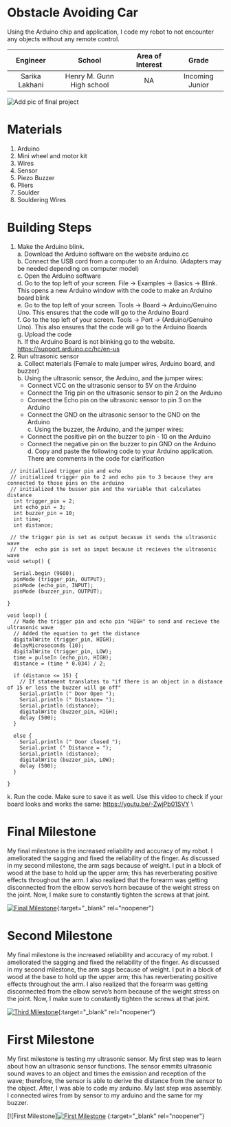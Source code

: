 ﻿# Obstacle Avoiding Car
Using the Arduino chip and application, I code my robot to not encounter any objects without any remote control.

| **Engineer** | **School** | **Area of Interest** | **Grade** |
|:--:|:--:|:--:|:--:|
| Sarika Lakhani | Henry M. Gunn High school | NA | Incoming Junior

![Add pic of final project](https://bluestampengineering.com/wp-content/uploads/2016/05/improve.jpg)

# Materials
1. Arduino
2. Mini wheel and motor kit
3. Wires
4. Sensor 
5. Piezo Buzzer 
6. Pliers 
7. Soulder 
8. Souldering Wires

# Building Steps 

1. Make the Arduino blink.<br/>
  a. Download the Arduino software on the website arduino.cc<br/>
  b. Connect the USB cord from a computer to an Arduino. (Adapters may be needed depending on computer model)<br/> 
  c. Open the Arduino software<br/>
  d. Go to the top left of your screen. File → Examples → Basics → Blink. This opens a new Arduino window with the code to make an Arduino board blink<br/> 
  e. Go to the top left of your screen. Tools → Board → Arduino/Genuino Uno. This ensures that the code will go to the Arduino Board<br/> 
  f. Go to the top left of your screen. Tools → Port → (Arduino/Genuino Uno). This also ensures that the code will go to the Arduino Boards<br/> 
  g. Upload the code<br/>
  h. If the Arduino Board is not blinking go to the website. https://support.arduino.cc/hc/en-us<br/>
2. Run ultrasonic sensor<br/> 
  a. Collect materials (Female to male jumper wires, Arduino board, and buzzer)<br/> 
  b. Using the ultrasonic sensor, the Arduino, and the jumper wires:<br/>
      - Connect VCC on the ultrasonic sensor to 5V on the Arduino<br/>
      - Connect the Trig pin on the ultrasonic sensor to pin 2 on the Arduino<br/>
      - Connect the Echo pin on the ultrasonic sensor to pin 3 on the Arduino<br/>
      - Connect the GND on the ultrasonic sensor to the GND on the Arduino\
  c. Using the buzzer, the Arduino, and the jumper wires:<br/>
      - Connect the positive pin on the buzzer to pin - 10 on the Arduino<br/> 
      - Connect the negative pin on the buzzer to pin GND on the Arduino<br/>
  d. Copy and paste the following code to your Arduino application. There are comments in the code for clarification<br/> 
```
 // initiallized trigger pin and echo
 // initialized trigger pin to 2 and echo pin to 3 because they are connected to those pins on the arduino 
 // initialized the busser pin and the variable that calculates distance 
  int trigger_pin = 2;
  int echo_pin = 3;
  int buzzer_pin = 10;
  int time;
  int distance;

 // the trigger pin is set as output becasue it sends the ultrasonic wave
 // the  echo pin is set as input because it recieves the ultrasonic wave
void setup() {
  
  Serial.begin (9600);
  pinMode (trigger_pin, OUTPUT);
  pinMode (echo_pin, INPUT);
  pinMode (buzzer_pin, OUTPUT);

}

void loop() {
  // Made the trigger pin and echo pin "HIGH" to send and recieve the ultrasonic wave
  // Added the equation to get the distance
  digitalWrite (trigger_pin, HIGH);
  delayMicroseconds (10);
  digitalWrite (trigger_pin, LOW);
  time = pulseIn (echo_pin, HIGH);
  distance = (time * 0.034) / 2;

  if (distance <= 15) {
    // If statement translates to "if there is an object in a distance of 15 or less the buzzer will go off" 
    Serial.println (" Door Open ");
    Serial.println (" Distance= ");
    Serial.println (distance);
    digitalWrite (buzzer_pin, HIGH);
    delay (500);
  }

  else {
    Serial.println (" Door closed ");
    Serial.print (" Distance = ");
    Serial.println (distance);
    digitalWrite (buzzer_pin, LOW);
    delay (500);
  }

}
```
  k. Run the code. Make sure to save it as well. Use this video to check if your board looks and works the same: https://youtu.be/-ZwjPb01SVY \


# Final Milestone
My final milestone is the increased reliability and accuracy of my robot. I ameliorated the sagging and fixed the reliability of the finger. As discussed in my second milestone, the arm sags because of weight. I put in a block of wood at the base to hold up the upper arm; this has reverberating positive effects throughout the arm. I also realized that the forearm was getting disconnected from the elbow servo’s horn because of the weight stress on the joint. Now, I make sure to constantly tighten the screws at that joint. 

[![Final Milestone](https://res.cloudinary.com/marcomontalbano/image/upload/v1612573869/video_to_markdown/images/youtube--F7M7imOVGug-c05b58ac6eb4c4700831b2b3070cd403.jpg )](https://www.youtube.com/watch?v=F7M7imOVGug&feature=emb_logo "Final Milestone"){:target="_blank" rel="noopener"}

# Second Milestone
My final milestone is the increased reliability and accuracy of my robot. I ameliorated the sagging and fixed the reliability of the finger. As discussed in my second milestone, the arm sags because of weight. I put in a block of wood at the base to hold up the upper arm; this has reverberating positive effects throughout the arm. I also realized that the forearm was getting disconnected from the elbow servo’s horn because of the weight stress on the joint. Now, I make sure to constantly tighten the screws at that joint.

[![Third Milestone](https://res.cloudinary.com/marcomontalbano/image/upload/v1612574014/video_to_markdown/images/youtube--y3VAmNlER5Y-c05b58ac6eb4c4700831b2b3070cd403.jpg)](https://www.youtube.com/watch?v=y3VAmNlER5Y&feature=emb_logo "Second Milestone"){:target="_blank" rel="noopener"}

# First Milestone
My first milestone is testing my ultrasonic sensor. My first step was to learn about how an ultrasonic sensor functions. The sensor emmits ultrasonic sound waves to an object and times the emission and reception of the wave; therefore, the sensor is able to derive the distance from the sensor to the object. After, I was able to code my arduino. My last step was assembly. I connected wires from by sensor to my arduino and the same for my buzzer. 

[![First Milestone][![First Milestone](https://res.cloudinary.com/marcomontalbano/image/upload/v1624634012/video_to_markdown/images/youtube---ZwjPb01SVY-c05b58ac6eb4c4700831b2b3070cd403.jpg)](https://youtu.be/-ZwjPb01SVY "First Milestone") {:target="_blank" rel="noopener"}
